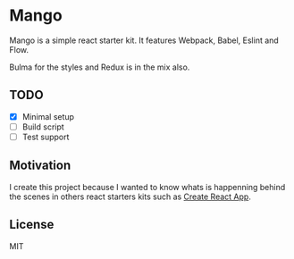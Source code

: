 # Mango

Mango is a simple react starter kit. It features Webpack, Babel, Eslint and Flow.

Bulma for the styles and Redux is in the mix also.

## TODO

- [x] Minimal setup
- [ ] Build script
- [ ] Test support

## Motivation

I create this project because I wanted to know whats is happenning behind the scenes in others react starters kits such as [Create React App](https://github.com/facebookincubator/create-react-app).

## License

MIT